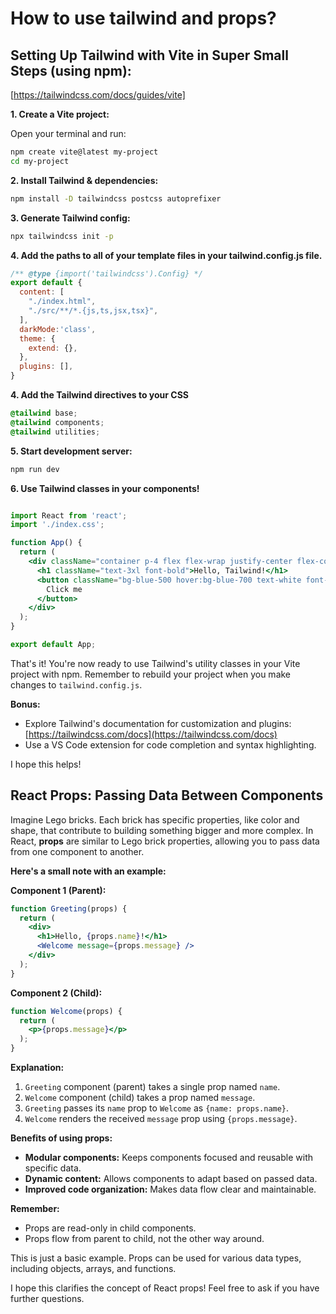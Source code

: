 # How to use tailwind and props?

## Setting Up Tailwind with Vite in Super Small Steps (using npm):
[https://tailwindcss.com/docs/guides/vite]

**1. Create a Vite project:**

Open your terminal and run:

```bash
npm create vite@latest my-project
cd my-project
```

**2. Install Tailwind & dependencies:**

```bash
npm install -D tailwindcss postcss autoprefixer
```

**3. Generate Tailwind config:**

```bash
npx tailwindcss init -p
```

**4. Add the paths to all of your template files in your tailwind.config.js file.**
```tailwind.config.js
/** @type {import('tailwindcss').Config} */
export default {
  content: [
    "./index.html",
    "./src/**/*.{js,ts,jsx,tsx}",
  ],
  darkMode:'class',
  theme: {
    extend: {},
  },
  plugins: [],
}
```

**4. Add the Tailwind directives to your CSS**

```index.css
@tailwind base;
@tailwind components;
@tailwind utilities;
```

**5. Start development server:**

```bash
npm run dev
```

**6. Use Tailwind classes in your components!**

```jsx

import React from 'react';
import './index.css';

function App() {
  return (
    <div className="container p-4 flex flex-wrap justify-center flex-col items-center">
      <h1 className="text-3xl font-bold">Hello, Tailwind!</h1>
      <button className="bg-blue-500 hover:bg-blue-700 text-white font-bold py-2 px-4 max-w-sm rounded">
        Click me
      </button>
    </div>
  );
}

export default App;
```

That's it! You're now ready to use Tailwind's utility classes in your Vite project with npm. Remember to rebuild your project when you make changes to `tailwind.config.js`.

**Bonus:**

- Explore Tailwind's documentation for customization and plugins: [https://tailwindcss.com/docs](https://tailwindcss.com/docs)
- Use a VS Code extension for code completion and syntax highlighting.

I hope this helps!


## React Props: Passing Data Between Components

Imagine Lego bricks. Each brick has specific properties, like color and shape, that contribute to building something bigger and more complex. In React, **props** are similar to Lego brick properties, allowing you to pass data from one component to another.

**Here's a small note with an example:**

**Component 1 (Parent):**

```jsx
function Greeting(props) {
  return (
    <div>
      <h1>Hello, {props.name}!</h1>
      <Welcome message={props.message} />
    </div>
  );
}
```

**Component 2 (Child):**

```jsx
function Welcome(props) {
  return (
    <p>{props.message}</p>
  );
}
```

**Explanation:**

1. `Greeting` component (parent) takes a single prop named `name`.
2. `Welcome` component (child) takes a prop named `message`.
3. `Greeting` passes its `name` prop to `Welcome` as `{name: props.name}`.
4. `Welcome` renders the received `message` prop using `{props.message}`.

**Benefits of using props:**

* **Modular components:** Keeps components focused and reusable with specific data.
* **Dynamic content:** Allows components to adapt based on passed data.
* **Improved code organization:** Makes data flow clear and maintainable.

**Remember:**

* Props are read-only in child components.
* Props flow from parent to child, not the other way around.

This is just a basic example. Props can be used for various data types, including objects, arrays, and functions.

I hope this clarifies the concept of React props! Feel free to ask if you have further questions.
